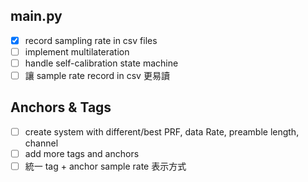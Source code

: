 ## main.py

* [X]  record sampling rate in csv files
* [ ]  implement multilateration
* [ ]  handle self-calibration state machine
* [ ]  讓 sample rate record in csv 更易讀

## Anchors & Tags

* [ ]  create system with different/best PRF, data Rate, preamble length, channel
* [ ]  add more tags and anchors
* [ ]  統一 tag + anchor sample rate 表示方式
